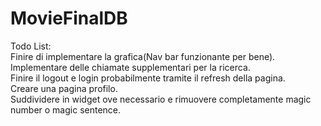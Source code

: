 
# MovieFinalDB
Todo List:\
Finire di implementare la grafica(Nav bar funzionante per bene).\
Implementare delle chiamate supplementari per la ricerca.\
Finire il logout e login probabilmente tramite il refresh della pagina.\
Creare una pagina profilo.\
Suddividere in widget ove necessario e rimuovere completamente magic number o magic sentence.
